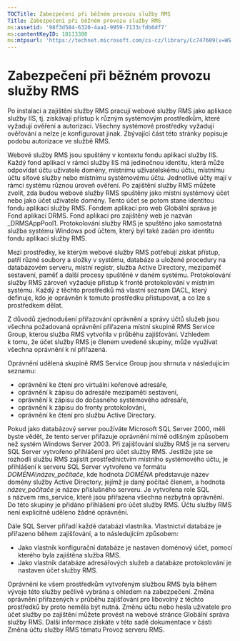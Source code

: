 ```yaml
---
TOCTitle: Zabezpečení při běžném provozu služby RMS
Title: Zabezpečení při běžném provozu služby RMS
ms:assetid: '98f3d584-6320-4aa1-9959-7133cfdb6df7'
ms:contentKeyID: 18113380
ms:mtpsurl: 'https://technet.microsoft.com/cs-cz/library/Cc747609(v=WS.10)'
---
```


Zabezpečení při běžném provozu služby RMS
=========================================

Po instalaci a zajištění služby RMS pracují webové služby RMS jako aplikace služby IIS, tj. získávají přístup k různým systémovým prostředkům, které vyžadují ověření a autorizaci. Všechny systémové prostředky vyžadují ověřování a nelze je konfigurovat jinak. Zbývající část této stránky popisuje podobu autorizace ve službě RMS.

Webové služby RMS jsou spuštěny v kontextu fondu aplikací služby IIS. Každý fond aplikací v rámci služby IIS má jedinečnou identitu, která může odpovídat účtu uživatele domény, místnímu uživatelskému účtu, místnímu účtu síťové služby nebo místnímu systémovému účtu. Jednotlivé účty mají v rámci systému různou úroveň ověření. Po zajištění služby RMS můžete zvolit, zda budou webové služby RMS spuštěny jako místní systémový účet nebo jako účet uživatele domény. Tento účet se potom stane identitou fondu aplikací služby RMS. Fondem aplikací pro web Globální správa je Fond aplikací DRMS. Fond aplikací pro zajištěný web je nazván \_DRMSAppPool1. Protokolování služby RMS je spuštěno jako samostatná služba systému Windows pod účtem, který byl také zadán pro identitu fondu aplikací služby RMS.

Mezi prostředky, ke kterým webové služby RMS potřebují získat přístup, patří různé soubory a složky v systému, databáze a uložené procedury na databázovém serveru, místní registr, služba Active Directory, mezipaměť sestavení, paměť a další procesy spuštěné v daném systému. Protokolování služby RMS zároveň vyžaduje přístup k frontě protokolování v místním systému. Každý z těchto prostředků má vlastní seznam DACL, který definuje, kdo je oprávněn k tomuto prostředku přistupovat, a co lze s prostředkem dělat.

Z důvodů zjednodušení přiřazování oprávnění a správy účtů služeb jsou všechna požadovaná oprávnění přiřazena místní skupině RMS Service Group, kterou služba RMS vytvořila v průběhu zajišťování. Vzhledem k tomu, že účet služby RMS je členem uvedené skupiny, může využívat všechna oprávnění k ní přiřazená.

Oprávnění udělená skupině RMS Service Group jsou shrnuta v následujícím seznamu:

-   oprávnění ke čtení pro virtuální kořenové adresáře,
-   oprávnění k zápisu do adresáře mezipaměti sestavení,
-   oprávnění k zápisu do dočasného systémového adresáře,
-   oprávnění k zápisu do fronty protokolování,
-   oprávnění ke čtení pro službu Active Directory.

Pokud jako databázový server používáte Microsoft SQL Server 2000, měli byste vědět, že tento server přiřazuje oprávnění mírně odlišným způsobem než systém Windows Server 2003. Při zajišťování služby RMS je na serveru SQL Server vytvořeno přihlášení pro účet služby RMS. Jestliže jste se rozhodli službu RMS zajistit prostřednictvím místního systémového účtu, je přihlášení k serveru SQL Server vytvořeno ve formátu *DOMÉNA\\název\_počítače*, kde hodnota *DOMÉNA* představuje název domény služby Active Directory, jejímž je daný počítač členem, a hodnota *název\_počítače* je název příslušného serveru. Je vytvořena role SQL s názvem rms\_service, které jsou přiřazena všechna nezbytná oprávnění. Do této skupiny je přidáno přihlášení pro účet služby RMS. Účtu služby RMS není explicitně uděleno žádné oprávnění.

Dále SQL Server přiřadí každé databázi vlastníka. Vlastnictví databáze je přiřazeno během zajišťování, a to následujícím způsobem:

-   Jako vlastník konfigurační databáze je nastaven doménový účet, pomocí kterého byla zajištěna služba RMS.
-   Jako vlastník databáze adresářových služeb a databáze protokolování je nastaven účet služby RMS.

Oprávnění ke všem prostředkům vytvořeným službou RMS byla během vývoje této služby pečlivě vybrána s ohledem na zabezpečení. Změna oprávnění přiřazených v průběhu zajišťování pro libovolný z těchto prostředků by proto neměla být nutná. Změnu účtu nebo hesla uživatele pro účet služby po zajištění můžete provést na webové stránce Globální správa služby RMS. Další informace získáte v této sadě dokumentace v části Změna účtu služby RMS tématu Provoz serveru RMS.
